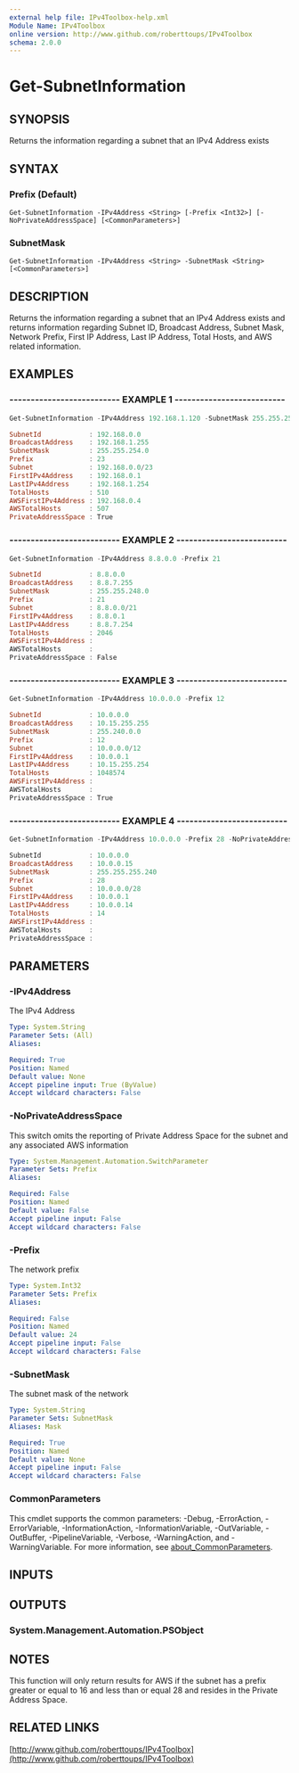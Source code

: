 ```yaml
---
external help file: IPv4Toolbox-help.xml
Module Name: IPv4Toolbox
online version: http://www.github.com/roberttoups/IPv4Toolbox
schema: 2.0.0
---
```


# Get-SubnetInformation

## SYNOPSIS
Returns the information regarding a subnet that an IPv4 Address exists

## SYNTAX

### Prefix (Default)
```
Get-SubnetInformation -IPv4Address <String> [-Prefix <Int32>] [-NoPrivateAddressSpace] [<CommonParameters>]
```

### SubnetMask
```
Get-SubnetInformation -IPv4Address <String> -SubnetMask <String> [<CommonParameters>]
```

## DESCRIPTION
Returns the information regarding a subnet that an IPv4 Address exists and returns information regarding Subnet ID, Broadcast Address, Subnet Mask, Network Prefix, First IP Address, Last IP Address, Total Hosts, and AWS related information.

## EXAMPLES

### -------------------------- EXAMPLE 1 --------------------------

```powershell
Get-SubnetInformation -IPv4Address 192.168.1.120 -SubnetMask 255.255.254.0

SubnetId            : 192.168.0.0
BroadcastAddress    : 192.168.1.255
SubnetMask          : 255.255.254.0
Prefix              : 23
Subnet              : 192.168.0.0/23
FirstIPv4Address    : 192.168.0.1
LastIPv4Address     : 192.168.1.254
TotalHosts          : 510
AWSFirstIPv4Address : 192.168.0.4
AWSTotalHosts       : 507
PrivateAddressSpace : True
```

### -------------------------- EXAMPLE 2 --------------------------

```powershell
Get-SubnetInformation -IPv4Address 8.8.0.0 -Prefix 21

SubnetId            : 8.8.0.0
BroadcastAddress    : 8.8.7.255
SubnetMask          : 255.255.248.0
Prefix              : 21
Subnet              : 8.8.0.0/21
FirstIPv4Address    : 8.8.0.1
LastIPv4Address     : 8.8.7.254
TotalHosts          : 2046
AWSFirstIPv4Address :
AWSTotalHosts       :
PrivateAddressSpace : False
```

### -------------------------- EXAMPLE 3 --------------------------

```powershell
Get-SubnetInformation -IPv4Address 10.0.0.0 -Prefix 12

SubnetId            : 10.0.0.0
BroadcastAddress    : 10.15.255.255
SubnetMask          : 255.240.0.0
Prefix              : 12
Subnet              : 10.0.0.0/12
FirstIPv4Address    : 10.0.0.1
LastIPv4Address     : 10.15.255.254
TotalHosts          : 1048574
AWSFirstIPv4Address :
AWSTotalHosts       :
PrivateAddressSpace : True
```

### -------------------------- EXAMPLE 4 --------------------------

```powershell
Get-SubnetInformation -IPv4Address 10.0.0.0 -Prefix 28 -NoPrivateAddressSpace

SubnetId            : 10.0.0.0
BroadcastAddress    : 10.0.0.15
SubnetMask          : 255.255.255.240
Prefix              : 28
Subnet              : 10.0.0.0/28
FirstIPv4Address    : 10.0.0.1
LastIPv4Address     : 10.0.0.14
TotalHosts          : 14
AWSFirstIPv4Address :
AWSTotalHosts       :
PrivateAddressSpace :
```

## PARAMETERS

### -IPv4Address
The IPv4 Address

```yaml
Type: System.String
Parameter Sets: (All)
Aliases:

Required: True
Position: Named
Default value: None
Accept pipeline input: True (ByValue)
Accept wildcard characters: False
```

### -NoPrivateAddressSpace
This switch omits the reporting of Private Address Space for the subnet and any associated AWS information

```yaml
Type: System.Management.Automation.SwitchParameter
Parameter Sets: Prefix
Aliases:

Required: False
Position: Named
Default value: False
Accept pipeline input: False
Accept wildcard characters: False
```

### -Prefix
The network prefix

```yaml
Type: System.Int32
Parameter Sets: Prefix
Aliases:

Required: False
Position: Named
Default value: 24
Accept pipeline input: False
Accept wildcard characters: False
```

### -SubnetMask
The subnet mask of the network

```yaml
Type: System.String
Parameter Sets: SubnetMask
Aliases: Mask

Required: True
Position: Named
Default value: None
Accept pipeline input: False
Accept wildcard characters: False
```

### CommonParameters
This cmdlet supports the common parameters: -Debug, -ErrorAction, -ErrorVariable, -InformationAction, -InformationVariable, -OutVariable, -OutBuffer, -PipelineVariable, -Verbose, -WarningAction, and -WarningVariable. For more information, see [about_CommonParameters](http://go.microsoft.com/fwlink/?LinkID=113216).

## INPUTS

## OUTPUTS

### System.Management.Automation.PSObject
## NOTES
This function will only return results for AWS if the subnet has a prefix greater or equal to 16 and less than or
equal 28 and resides in the Private Address Space.

## RELATED LINKS

[http://www.github.com/roberttoups/IPv4Toolbox](http://www.github.com/roberttoups/IPv4Toolbox)

